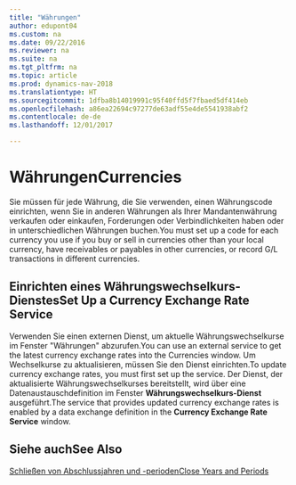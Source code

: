 ```yaml
---
title: "Währungen"
author: edupont04
ms.custom: na
ms.date: 09/22/2016
ms.reviewer: na
ms.suite: na
ms.tgt_pltfrm: na
ms.topic: article
ms.prod: dynamics-nav-2018
ms.translationtype: HT
ms.sourcegitcommit: 1dfba8b14019991c95f40ffd5f7fbaed5df414eb
ms.openlocfilehash: a86ea22694c97277de63adf55e4de5541938abf2
ms.contentlocale: de-de
ms.lasthandoff: 12/01/2017

---
```


# <a name="currencies"></a><span data-ttu-id="30cbc-102">Währungen</span><span class="sxs-lookup"><span data-stu-id="30cbc-102">Currencies</span></span>
<span data-ttu-id="30cbc-103">Sie müssen für jede Währung, die Sie verwenden, einen Währungscode einrichten, wenn Sie in anderen Währungen als Ihrer Mandantenwährung verkaufen oder einkaufen, Forderungen oder Verbindlichkeiten haben oder in unterschiedlichen Währungen buchen.</span><span class="sxs-lookup"><span data-stu-id="30cbc-103">You must set up a code for each currency you use if you buy or sell in currencies other than your local currency, have receivables or payables in other currencies, or record G/L transactions in different currencies.</span></span>  

## <a name="set-up-a-currency-exchange-rate-service"></a><span data-ttu-id="30cbc-104">Einrichten eines Währungswechselkurs-Dienstes</span><span class="sxs-lookup"><span data-stu-id="30cbc-104">Set Up a Currency Exchange Rate Service</span></span>
<span data-ttu-id="30cbc-105">Verwenden Sie einen externen Dienst, um aktuelle Währungswechselkurse im Fenster "Währungen" abzurufen.</span><span class="sxs-lookup"><span data-stu-id="30cbc-105">You can use an external service to get the latest currency exchange rates into the Currencies window.</span></span> <span data-ttu-id="30cbc-106">Um Wechselkurse zu aktualisieren, müssen Sie den Dienst einrichten.</span><span class="sxs-lookup"><span data-stu-id="30cbc-106">To update currency exchange rates, you must first set up the service.</span></span>
<span data-ttu-id="30cbc-107">Der Dienst, der aktualisierte Währungswechselkurses bereitstellt, wird über eine Datenaustauschdefinition im Fenster **Währungswechselkurs-Dienst** ausgeführt.</span><span class="sxs-lookup"><span data-stu-id="30cbc-107">The service that provides updated currency exchange rates is enabled by a data exchange definition in the **Currency Exchange Rate Service** window.</span></span>  

## <a name="see-also"></a><span data-ttu-id="30cbc-108">Siehe auch</span><span class="sxs-lookup"><span data-stu-id="30cbc-108">See Also</span></span>
[<span data-ttu-id="30cbc-109">Schließen von Abschlussjahren und -perioden</span><span class="sxs-lookup"><span data-stu-id="30cbc-109">Close Years and Periods</span></span>](year-close-years-periods.md)

